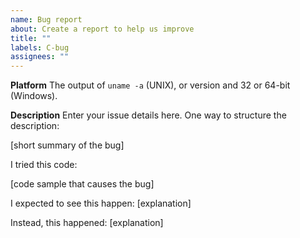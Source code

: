 ```yaml
---
name: Bug report
about: Create a report to help us improve
title: ""
labels: C-bug
assignees: ""
---
```


**Platform**
The output of `uname -a` (UNIX), or version and 32 or 64-bit (Windows).

**Description**
Enter your issue details here.
One way to structure the description:

[short summary of the bug]

I tried this code:

[code sample that causes the bug]

I expected to see this happen: [explanation]

Instead, this happened: [explanation]

<!-- This template is based on https://github.com/tokio-rs/tokio/blob/tokio-1.13.0/.github/ISSUE_TEMPLATE/bug_report.md -->
